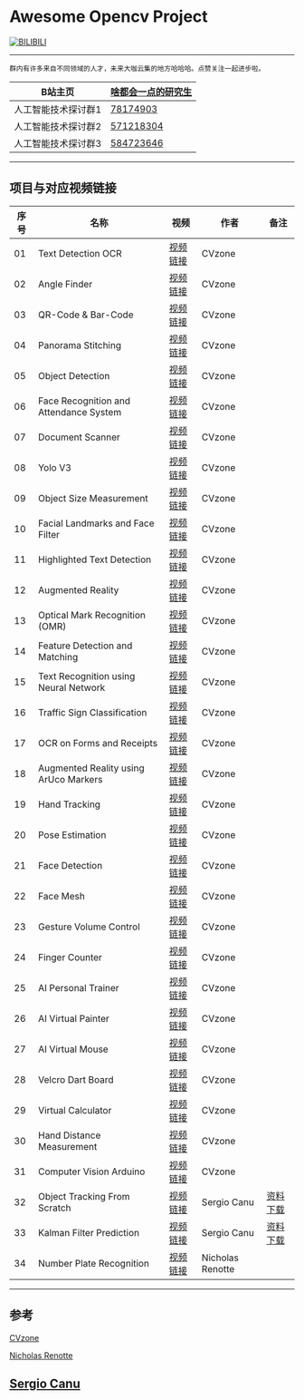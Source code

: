 Awesome Opencv Project
===========================

[![BILIBILI](https://github.com/Fafa-DL/Opencv-project/blob/main/26%20AI%20Virtual%20Painter/Mine.png)](https://space.bilibili.com/46880349)

****

```
群内有许多来自不同领域的人才，未来大咖云集的地方哈哈哈。点赞关注一起进步啦。
```
	
|B站主页|[啥都会一点的研究生](https://space.bilibili.com/46880349)|
|---|---|
|人工智能技术探讨群1|[78174903](https://jq.qq.com/?_wv=1027&k=lY5KVICA)|
|人工智能技术探讨群2|[571218304](https://jq.qq.com/?_wv=1027&k=ZCDCT3xV)|
|人工智能技术探讨群3|[584723646](https://jq.qq.com/?_wv=1027&k=bakez5Yz)|

****


## 项目与对应视频链接

|序号|名称|视频|作者|备注|
|---|---|---|---|---|
|01|Text Detection OCR|[视频链接](https://www.bilibili.com/video/BV18B4y1c7r4)|CVzone| |
|02|Angle Finder|[视频链接](https://www.bilibili.com/video/BV18B4y1c7r4?p=2)|CVzone| |
|03|QR-Code & Bar-Code|[视频链接](https://www.bilibili.com/video/BV18B4y1c7r4?p=5)|CVzone| |
|04|Panorama Stitching|[视频链接](https://www.bilibili.com/video/BV18B4y1c7r4?p=6)|CVzone| |
|05|Object Detection|[视频链接](https://www.bilibili.com/video/BV18B4y1c7r4?p=7)|CVzone| |
|06|Face Recognition and Attendance System|[视频链接](https://www.bilibili.com/video/BV18B4y1c7r4?p=9)|CVzone| |
|07|Document Scanner|[视频链接](https://www.bilibili.com/video/BV18B4y1c7r4?p=10)|CVzone| |
|08|Yolo V3|[视频链接](https://www.bilibili.com/video/BV18B4y1c7r4?p=11)|CVzone| |
|09|Object Size Measurement|[视频链接](https://www.bilibili.com/video/BV18B4y1c7r4?p=15)|CVzone| |
|10|Facial Landmarks and Face Filter|[视频链接](https://www.bilibili.com/video/BV18B4y1c7r4?p=16)|CVzone| |
|11|Highlighted Text Detection|[视频链接](https://www.bilibili.com/video/BV18B4y1c7r4?p=17)|CVzone| |
|12|Augmented Reality|[视频链接](https://www.bilibili.com/video/BV18B4y1c7r4?p=18)|CVzone| |
|13|Optical Mark Recognition (OMR)|[视频链接](https://www.bilibili.com/video/BV18B4y1c7r4?p=21)|CVzone| |
|14|Feature Detection and Matching|[视频链接](https://www.bilibili.com/video/BV18B4y1c7r4?p=22)|CVzone| |
|15|Text Recognition using Neural Network|[视频链接](https://www.bilibili.com/video/BV18B4y1c7r4?p=23)|CVzone| |
|16|Traffic Sign Classification|[视频链接](https://www.bilibili.com/video/BV18B4y1c7r4?p=24)|CVzone| |
|17|OCR on Forms and Receipts|[视频链接](https://www.bilibili.com/video/BV18B4y1c7r4?p=25)|CVzone| |
|18|Augmented Reality using ArUco Markers|[视频链接](https://www.bilibili.com/video/BV18B4y1c7r4?p=27)|CVzone| |
|19|Hand Tracking|[视频链接](https://www.bilibili.com/video/BV1qh411Y7ty?p=2)|CVzone| |
|20|Pose Estimation|[视频链接](https://www.bilibili.com/video/BV1qh411Y7ty?p=3)|CVzone| |
|21|Face Detection|[视频链接](https://www.bilibili.com/video/BV1qh411Y7ty?p=4)|CVzone| |
|22|Face Mesh|[视频链接](https://www.bilibili.com/video/BV1qh411Y7ty?p=5)|CVzone| |
|23|Gesture Volume Control|[视频链接](https://www.bilibili.com/video/BV1qh411Y7ty?p=6)|CVzone| |
|24|Finger Counter|[视频链接](https://www.bilibili.com/video/BV1qh411Y7ty?p=7)|CVzone| |
|25|AI Personal Trainer|[视频链接](https://www.bilibili.com/video/BV1qh411Y7ty?p=8)|CVzone| |
|26|AI Virtual Painter|[视频链接](https://www.bilibili.com/video/BV1qh411Y7ty?p=9)|CVzone| |
|27|AI Virtual Mouse|[视频链接](https://www.bilibili.com/video/BV1qh411Y7ty?p=10)|CVzone| |
|28|Velcro Dart Board|[视频链接](https://www.bilibili.com/video/BV17r4y1y7em/)|CVzone| |
|29|Virtual Calculator|[视频链接](https://www.bilibili.com/video/BV1rL4y1H7Vh/)|CVzone| |
|30|Hand Distance Measurement|[视频链接](https://www.bilibili.com/video/BV1Di4y1d7M5/)|CVzone| |
|31|Computer Vision Arduino|[视频链接](https://www.bilibili.com/video/BV1qL411j74K/)|CVzone| |
|32|Object Tracking From Scratch|[视频链接](https://www.bilibili.com/video/BV1kL4y1J74g)|Sergio Canu|[资料下载](https://pysource.com/wp-content/uploads/2021/10/Object-tracking-from-scratch-source_code.zip)|
|33|Kalman Filter Prediction|[视频链接](https://www.bilibili.com/video/BV1dQ4y1m7ZC/)|Sergio Canu|[资料下载](https://pysource.com/wp-content/uploads/2021/10/Pysource-Kalman-filter.zip)|
|34|Number Plate Recognition|[视频链接](https://www.bilibili.com/video/BV1xS4y1M713/)|Nicholas Renotte| |
--------------------

## 参考

[CVzone](https://computervision.zone/)

[Nicholas Renotte](https://www.youtube.com/c/NicholasRenotte)

[Sergio Canu](https://pysource.com/)
--------------------